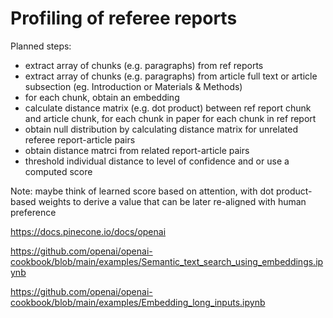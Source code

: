 Profiling of referee reports
============================

Planned steps:

- extract array of chunks (e.g. paragraphs) from ref reports
- extract array of chunks (e.g. paragraphs) from article full text or article subsection (eg. Introduction or Materials & Methods)
- for each chunk, obtain an embedding
- calculate distance matrix (e.g. dot product) between ref report chunk and article chunk, for each chunk in paper for each chunk in ref report
- obtain null distribution by calculating distance matrix for unrelated referee report-article pairs
- obtain distance matrci from related report-article pairs
- threshold individual distance to level of confidence and or use a computed score

Note: maybe think of learned score based on attention, with dot product-based weights to derive a value that can be later re-aligned with human preference

https://docs.pinecone.io/docs/openai

https://github.com/openai/openai-cookbook/blob/main/examples/Semantic_text_search_using_embeddings.ipynb

https://github.com/openai/openai-cookbook/blob/main/examples/Embedding_long_inputs.ipynb